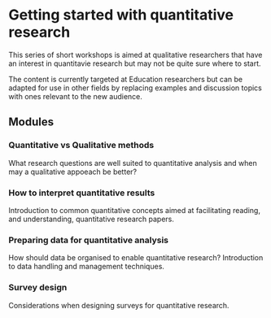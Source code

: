 # Getting started with quantitative research

This series of short workshops is aimed at qualitative researchers that have an
interest in quantitavie research but may not be quite sure where to start.

The content is currently targeted at Education researchers but can be adapted
for use in other fields by replacing examples and discussion topics with ones
relevant to the new audience.

## Modules

### Quantitative vs Qualitative methods

What research questions are well suited to quantitative analysis and when may
a qualitative appoeach be better?

### How to interpret quantitative results

Introduction to common quantitative concepts aimed at facilitating reading,
and understanding, quantitative research papers.

### Preparing data for quantitative analysis

How should data be organised to enable quantitative research? Introduction
to data handling and management techniques.

### Survey design

Considerations when designing surveys for quantitative research.
